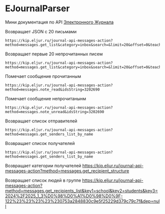# EJournalParser

Мини документация по API [Электронного Журнала](https://eljur.ru)

Возвращает JSON с 20 письмами
```url
https://kip.eljur.ru/journal-api-messages-action?method=messages.get_list&category=inbox&search=&limit=20&offset=0&teacher=21742&status=&companion=&minDate=0
```

Возвращает первые 20 непрочитанных писем
```url
https://kip.eljur.ru/journal-api-messages-action?method=messages.get_list&category=inbox&search=&limit=20&offset=0&teacher=21742&status=unread&companion=&minDate=0
```

Помечает сообщение прочитанным
```url
https://kip.eljur.ru/journal-api-messages-action?method=messages.note_read&idsString=3202690
```

Помечает сообщение непрочитанынм
```url
https://kip.eljur.ru/journal-api-messages-action?method=messages.note_unread&idsString=3202690
```

Возвращает список отправителей
```url
https://kip.eljur.ru/journal-api-messages-action?method=messages.get_senders_list_by_name
```

Возвращает список получателей
```url
https://kip.eljur.ru/journal-api-messages-action?method=messages.get_senders_list_by_name
```

Возвращает категории получателей 
https://kip.eljur.ru/journal-api-messages-action?method=messages.get_recipient_structure

Возвращает список людей в группе
https://kip.eljur.ru/journal-api-messages-action?method=messages.get_recipients_list&key1=school&key2=students&key3=2024%2F2025_1_3%D0%98%D0%A1%D0%98%D0%9F-122%23%23%23%23%230753a2848830c9e5f25229d379c79c7f&dep=null
